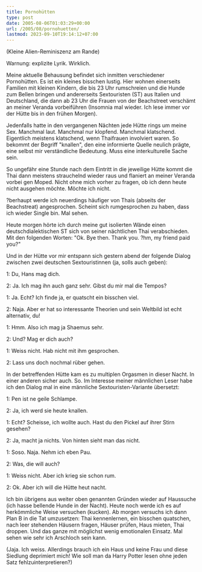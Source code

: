 ```yaml
---
title: Pornohütten
type: post
date: 2005-08-06T01:03:29+00:00
url: /2005/08/pornohuetten/
lastmod: 2023-09-10T19:14:12+07:00
---
```

(Kleine Alien-Reminiszenz am Rande)

Warnung: explizite Lyrik. Wirklich.

Meine aktuelle Behausung befindet sich inmitten verschiedener Pornohütten. Es ist ein kleines bisschen lustig. Hier wohnen einerseits Familien mit kleinen Kindern, die bis 23 Uhr rumschreien und die Hunde zum Bellen bringen und andererseits Sextouristen (ST) aus Italien und Deutschland, die dann ab 23 Uhr die Frauen von der Beachstreet verschämt an meiner Veranda vorbeiführen (Insomnia mal wieder. Ich lese immer vor der Hütte bis in den frühen Morgen).

Jedenfalls hatte in den vergangenen Nächten jede Hütte rings um meine Sex. Manchmal laut. Manchmal nur klopfend. Manchmal klatschend. Eigentlich meistens klatschend, wenn Thaifrauen involviert waren. So bekommt der Begriff "knallen", den eine informierte Quelle neulich prägte, eine selbst mir verständliche Bedeutung. Muss eine interkulturelle Sache sein.

So ungefähr eine Stunde nach dem Eintritt in die jeweilige Hütte kommt die Thai dann meistens strauchelnd wieder raus und flaniert an meiner Veranda vorbei gen Moped. Nicht ohne mich vorher zu fragen, ob ich denn heute nicht ausgehen möchte. Möchte ich nicht.

?berhaupt werde ich neuerdings häufiger von Thais (abseits der Beachstreat) angesprochen. Scheint sich rumgesprochen zu haben, dass ich wieder Single bin. Mal sehen.

Heute morgen hörte ich durch meine gut isolierten Wände einen deutschdialektischen ST sich von seiner nächtlichen Thai verabschieden. Mit den folgenden Worten: "Ok. Bye then. Thank you. ?hm, my friend paid you?"

Und in der Hütte vor mir entspann sich gestern abend der folgende Dialog zwischen zwei deutschen Sextouristinnen (ja, solls auch geben):

1: Du, Hans mag dich.

2: Ja. Ich mag ihn auch ganz sehr. Gibst du mir mal die Tempos?

1: Ja. Echt? Ich finde ja, er quatscht ein bisschen viel.

2: Naja. Aber er hat so interessante Theorien und sein Weltbild ist echt alternativ, du!

1: Hmm. Also ich mag ja Shaemus sehr.

2: Und? Mag er dich auch?

1: Weiss nicht. Hab nicht mit ihm gesprochen.

2: Lass uns doch nochmal rüber gehen.

In der betreffenden Hütte kam es zu multiplen Orgasmen in dieser Nacht. In einer anderen sicher auch. So. Im Interesse meiner männlichen Leser habe ich den Dialog mal in eine männliche Sextouristen-Variante übersetzt:

1: Pen ist ne geile Schlampe.

2: Ja, ich werd sie heute knallen.

1: Echt? Scheisse, ich wollte auch. Hast du den Pickel auf ihrer Stirn gesehen?

2: Ja, macht ja nichts. Von hinten sieht man das nicht.

1: Soso. Naja. Nehm ich eben Pau.

2: Was, die will auch?

1: Weiss nicht. Aber ich krieg sie schon rum.

2: Ok. Aber ich will die Hütte heut nacht.

Ich bin übrigens aus weiter oben genannten Gründen wieder auf Haussuche (ich hasse bellende Hunde in der Nacht). Heute noch werde ich es auf herkömmliche Weise versuchen (kucken). Ab morgen versuchs ich dann Plan B in die Tat umzusetzen: Thai kennenlernen, ein bisschen quatschen, nach leer stehenden Häusern fragen, Häuser prüfen, Haus mieten, Thai droppen. Und das ganze mit möglichst wenig emotionalen Einsatz. Mal sehen wie sehr ich Arschloch sein kann.

(Jaja. Ich weiss. Allerdings brauch ich ein Haus und keine Frau und diese Siedlung deprimiert mich! Wie soll man da Harry Potter lesen ohne jeden Satz fehlzuinterpretieren?)
